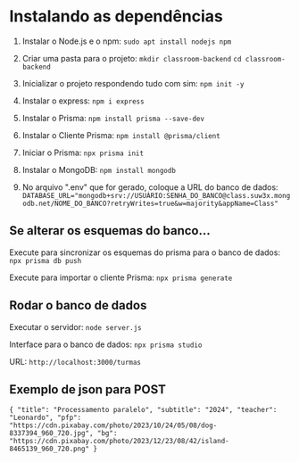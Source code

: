 # Instalando as dependências

1. Instalar o Node.js e o npm:
`sudo apt install nodejs npm`

2. Criar uma pasta para o projeto:
`mkdir classroom-backend` `cd classroom-backend`

3. Inicializar o projeto respondendo tudo com sim:
`npm init -y`

4. Instalar o express:
`npm i express`

5. Instalar o Prisma:
`npm install prisma --save-dev`

6. Instalar o Cliente Prisma:
`npm install @prisma/client`

7. Iniciar o Prisma:
`npx prisma init`

8. Instalar o MongoDB:
`npm install mongodb`

8. No arquivo ".env" que for gerado, coloque a URL do banco de dados:
`DATABASE_URL="mongodb+srv://USUÁRIO:SENHA_DO_BANCO@class.suw3x.mongodb.net/NOME_DO_BANCO?retryWrites=true&w=majority&appName=Class"`

## Se alterar os esquemas do banco...

Execute para sincronizar os esquemas do prisma para o banco de dados:
`npx prisma db push`

Execute para importar o cliente Prisma:
`npx prisma generate`

## Rodar o banco de dados
Executar o servidor: `node server.js`

Interface para o banco de dados: `npx prisma studio`

URL: `http://localhost:3000/turmas`

## Exemplo de json para POST
`{
  "title": "Processamento paralelo",
  "subtitle": "2024",
  "teacher": "Leonardo",
  "pfp": "https://cdn.pixabay.com/photo/2023/10/24/05/08/dog-8337394_960_720.jpg",
  "bg": "https://cdn.pixabay.com/photo/2023/12/23/08/42/island-8465139_960_720.png"
}`
